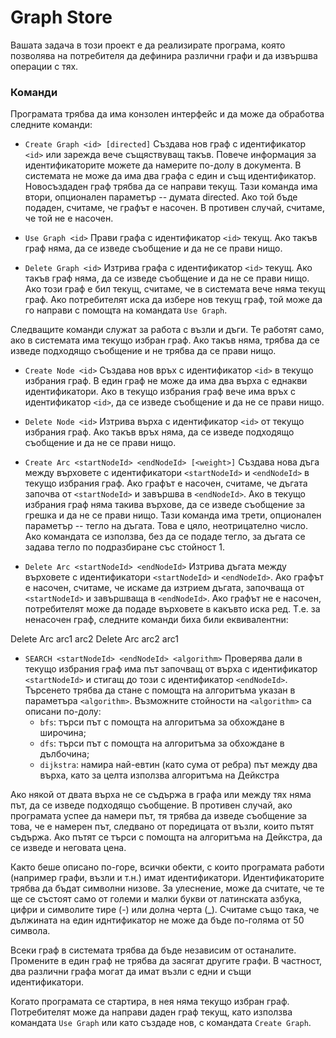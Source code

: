 ﻿# Graph Store
Вашата задача в този проект е да реализирате програма, която позволява на потребителя да дефинира различни графи и да извършва операции с тях.

### Команди
Програмата трябва да има конзолен интерфейс и да може да обработва следните команди:

*   `Create Graph <id> [directed]`
Създава нов граф с идентификатор `<id>` или зарежда вече същяствуващ такъв. Повече информация за идентификаторите можете да намерите по-долу в документа. В системата не може да има два графа с един и същ идентификатор. Новосъздаден граф трябва да се направи текущ. Тази команда има втори, опционален параметър -- думата directed. Ако той бъде подаден, считаме, че графът е насочен. В противен случай, считаме, че той не е насочен.

*   `Use Graph <id>`
Прави графа с идентификатор `<id>` текущ. Ако такъв граф няма, да се изведе съобщение и да не се прави нищо.

*   `Delete Graph <id>`
Изтрива графа с идентификатор `<id>` текущ. Ако такъв граф няма, да се изведе съобщение и да не се прави нищо. Ако този граф е бил текущ, считаме, че в системата вече няма текущ граф. Ако потребителят иска да избере нов текущ граф, той може да го направи с помощта на командата `Use Graph`.

Следващите команди служат за работа с възли и дъги. Те работят само, ако в системата има текущо избран граф. Ако такъв няма, трябва да се изведе подходящо съобщение и не трябва да се прави нищо.

*   `Create Node <id>`
Създава нов връх с идентификатор `<id>` в текущо избрания граф. В един граф не може да има два върха с еднакви идентификатори. Ако в текущо избрания граф вече има връх с идентификатор `<id>`, да се изведе съобщение и да не се прави нищо.

*   `Delete Node <id>`
Изтрива върха с идентификатор `<id>` от текущо избрания граф. Ако такъв връх няма, да се изведе подходящо съобщение и да не се прави нищо.

*   `Create Arc <startNodeId> <endNodeId> [<weight>]`
Създава нова дъга между върховете с идентификатори `<startNodeId>` и `<endNodeId>` в текущо избрания граф. Ако графът е насочен, считаме, че дъгата започва от `<startNodeId>` и завършва в `<endNodeId>`. Ако в текущо избрания граф няма такива върхове, да се изведе съобщение за грешка и да не се прави нищо. Тази команда има трети, опционален параметър -- тегло на дъгата. Това е цяло, неотрицателно число. Ако командата се използва, без да се подаде тегло, за дъгата се задава тегло по подразбиране със стойност 1.

*   `Delete Arc <startNodeId> <endNodeId>`
Изтрива дъгата между върховете с идентификатори `<startNodeId>` и `<endNodeId>`. Ако графът е насочен, считаме, че искаме да изтрием дъгата, започваща от `<startNodeId>` и завършваща в `<endNodeId>`. Ако графът не е насочен, потребителят може да подаде върховете в какъвто иска ред. Т.е. за ненасочен граф, следните команди биха били еквивалентни:

Delete Arc arc1 arc2
Delete Arc arc2 arc1

*   `SEARCH <startNodeId> <endNodeId> <algorithm>`
Проверява дали в текущо избрания граф има път започващ от върха с идентификатор `<startNodeId>` и стигащ до този с идентификатор `<endNodeId>`. Търсенето трябва да стане с помощта на алгоритъма указан в параметъра `<algorithm>`. Възможните стойности на `<algorithm>` са описани по-долу:
    *   `bfs`: търси път с помощта на алгоритъма за обхождане в широчина;
    *   `dfs`: търси път с помощта на алгоритъма за обхождане в дълбочина;
    *   `dijkstra`: намира най-евтин (като сума от ребра) път между два върха, като за целта използва алгоритъма на Дейкстра

Ако някой от двата върха не се съдържа в графа или между тях няма път, да се изведе подходящо съобщение. В противен случай, ако програмата успее да намери път, тя трябва да изведе съобщение за това, че е намерен път, следвано от
поредицата от възли, които пътят съдържа. Ако пътят се търси с помощта на алгоритъма на Дейкстра, да се изведе и неговата цена.

Както беше описано по-горе, всички обекти, с които програмата работи (например графи, възли и т.н.) имат идентификатори. Идентификаторите трябва да бъдат символни низове. За улеснение, може да считате, че те ще се състоят само от големи и малки букви от латинската азбука, цифри и символите тире (-) или долна черта (_). Считаме също така, че дължината на един иднтификатор не може да бъде по-голяма от 50 символа. 

Всеки граф в системата трябва да бъде независим от останалите. Промените в един граф не трябва да засягат другите графи. В частност, два различни графа могат да имат възли с едни и същи идентификатори.

Когато програмата се стартира, в нея няма текущо избран граф. Потребителят може да направи даден граф текущ, като използва командата `Use Graph` или като създаде нов, с командата `Create Graph`.
